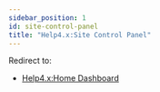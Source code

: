 ```yaml
---
sidebar_position: 1
id: site-control-panel
title: "Help4.x:Site Control Panel"
---
```

Redirect to:

- [Help4.x:Home
  Dashboard](https://docs.joomla.org/Help4.x:Home_Dashboard "Help4.x:Home Dashboard")

